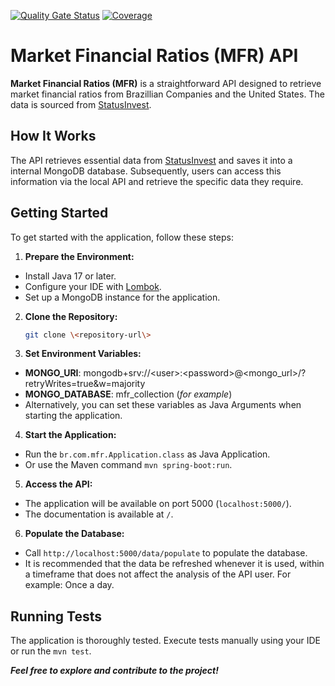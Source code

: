 [![Quality Gate Status](https://sonarcloud.io/api/project_badges/measure?project=otavioa_mfr&metric=alert_status)](https://sonarcloud.io/summary/new_code?id=otavioa_mfr) [![Coverage](https://sonarcloud.io/api/project_badges/measure?project=otavioa_mfr&metric=coverage)](https://sonarcloud.io/summary/new_code?id=otavioa_mfr)

# Market Financial Ratios (MFR) API

**Market Financial Ratios (MFR)** is a straightforward API designed to retrieve market financial ratios from Brazillian Companies and the United States. The data is sourced from [StatusInvest](https://statusinvest.com.br/).

## How It Works

The API retrieves essential data from [StatusInvest](https://statusinvest.com.br/) and saves it into a internal MongoDB database. Subsequently, users can access this information via the local API and retrieve the specific data they require.

## Getting Started

To get started with the application, follow these steps:

1. **Prepare the Environment:**
  - Install Java 17 or later.
  - Configure your IDE with [Lombok](https://projectlombok.org/).
  - Set up a MongoDB instance for the application.

2. **Clone the Repository:**
   ```bash
   git clone \<repository-url\>
    ```
   
3. **Set Environment Variables:**
- **MONGO_URI**: mongodb+srv://\<user\>:\<password\>@\<mongo_url\>/?retryWrites=true&w=majority
- **MONGO_DATABASE**: mfr_collection (*for example*)
- Alternatively, you can set these variables as Java Arguments when starting the application.

4. **Start the Application:**
- Run the `br.com.mfr.Application.class` as Java Application.
- Or use the Maven command `mvn spring-boot:run`.

5. **Access the API:**
- The application will be available on port 5000 (`localhost:5000/`).
- The documentation is available at `/`.

6. **Populate the Database:**
- Call `http://localhost:5000/data/populate` to populate the database.
- It is recommended that the data be refreshed whenever it is used, within a timeframe that does not affect the analysis of the API user. For example: Once a day.

## Running Tests

The application is thoroughly tested. Execute tests manually using your IDE or run the `mvn test`.


**_Feel free to explore and contribute to the project!_**
